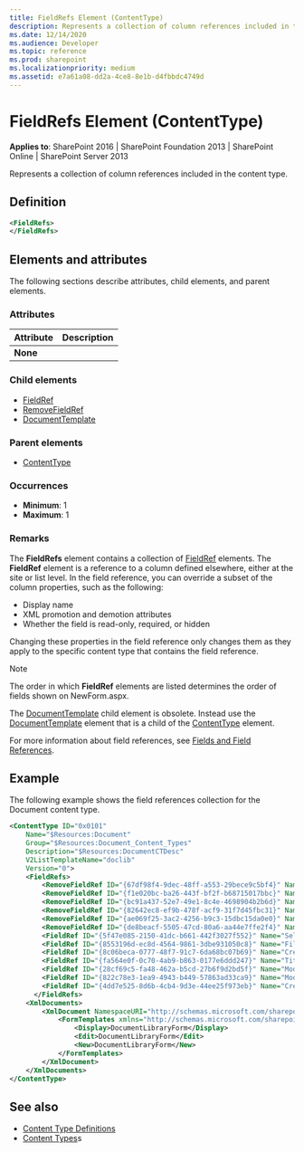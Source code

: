 ```yaml
---
title: FieldRefs Element (ContentType)
description: Represents a collection of column references included in the content type.
ms.date: 12/14/2020
ms.audience: Developer
ms.topic: reference
ms.prod: sharepoint
ms.localizationpriority: medium
ms.assetid: e7a61a08-dd2a-4ce8-8e1b-d4fbbdc4749d
---
```


# FieldRefs Element (ContentType)

**Applies to**: SharePoint 2016 | SharePoint Foundation 2013 | SharePoint Online | SharePoint Server 2013

Represents a collection of column references included in the content type.

## Definition

```XML
<FieldRefs>
</FieldRefs>
```

## Elements and attributes

The following sections describe attributes, child elements, and parent elements.

### Attributes

| Attribute | Description |
| --------- | ----------- |
| **None**  |             |

### Child elements

- [FieldRef](fieldref-element-contenttype.md)
- [RemoveFieldRef](removefieldref-element-contenttype.md)
- [DocumentTemplate](<https://msdn.microsoft.com/library/a4ae965b-6ac7-41f6-9a11-47f3d2b06cd0(Office.15).aspx>)

### Parent elements

- [ContentType](contenttype-element-contenttype.md)

### Occurrences

- **Minimum**: 1
- **Maximum**: 1

### Remarks

The **FieldRefs** element contains a collection of [FieldRef](fieldref-element-contenttype.md) elements. The **FieldRef** element is a reference to a column defined elsewhere, either at the site or list level. In the field reference, you can override a subset of the column properties, such as the following:

- Display name
- XML promotion and demotion attributes
- Whether the field is read-only, required, or hidden

Changing these properties in the field reference only changes them as they apply to the specific content type that contains the field reference.

> [!NOTE]
> The order in which **FieldRef** elements are listed determines the order of fields shown on NewForm.aspx.

The [DocumentTemplate](<https://msdn.microsoft.com/library/a4ae965b-6ac7-41f6-9a11-47f3d2b06cd0(Office.15).aspx>) child element is obsolete. Instead use the [DocumentTemplate](documenttemplate-element-contenttype.md) element that is a child of the [ContentType](contenttype-element-contenttype.md) element.

For more information about field references, see [Fields and Field References](<https://msdn.microsoft.com/library/6b536c1a-719c-4203-8006-c162de199bfc(Office.15).aspx>).

## Example

The following example shows the field references collection for the Document content type.

```XML
<ContentType ID="0x0101"
    Name="$Resources:Document"
    Group="$Resources:Document_Content_Types"
    Description="$Resources:DocumentCTDesc"
    V2ListTemplateName="doclib"
    Version="0">
    <FieldRefs>
        <RemoveFieldRef ID="{67df98f4-9dec-48ff-a553-29bece9c5bf4}" Name="Attachments" /> <!-- Attachments -->
        <RemoveFieldRef ID="{f1e020bc-ba26-443f-bf2f-b68715017bbc}" Name="WorkflowVersion" /> <!-- WorkflowVersion -->
        <RemoveFieldRef ID="{bc91a437-52e7-49e1-8c4e-4698904b2b6d}" Name="LinkTitleNoMenu" /> <!-- LinkTitleNoMenu -->
        <RemoveFieldRef ID="{82642ec8-ef9b-478f-acf9-31f7d45fbc31}" Name="LinkTitle" /> <!-- LinkTitle -->
        <RemoveFieldRef ID="{ae069f25-3ac2-4256-b9c3-15dbc15da0e0}" Name="GUID" /> <!-- GUID -->
        <RemoveFieldRef ID="{de8beacf-5505-47cd-80a6-aa44e7ffe2f4}" Name="WorkflowInstanceID" /> <!-- WorkflowInstanceID -->
        <FieldRef ID="{5f47e085-2150-41dc-b661-442f3027f552}" Name="SelectFilename" /> <!-- SelectFilename -->
        <FieldRef ID="{8553196d-ec8d-4564-9861-3dbe931050c8}" Name="FileLeafRef" Required="TRUE"/> <!-- FileLeafRef -->
        <FieldRef ID="{8c06beca-0777-48f7-91c7-6da68bc07b69}" Name="Created" Hidden="TRUE" /> <!-- Created -->
        <FieldRef ID="{fa564e0f-0c70-4ab9-b863-0177e6ddd247}" Name="Title" Required="FALSE" ShowInNewForm="FALSE" ShowInEditForm="TRUE"/> <!-- Title -->
        <FieldRef ID="{28cf69c5-fa48-462a-b5cd-27b6f9d2bd5f}" Name="Modified"  Hidden="TRUE" /> <!-- Modified -->
        <FieldRef ID="{822c78e3-1ea9-4943-b449-57863ad33ca9}" Name="Modified_x0020_By" Hidden="FALSE"/> <!-- Modified_x0020_By -->
        <FieldRef ID="{4dd7e525-8d6b-4cb4-9d3e-44ee25f973eb}" Name="Created_x0020_By" Hidden="FALSE" /> <!-- Created_x0020_By -->
      </FieldRefs>
    <XmlDocuments>
        <XmlDocument NamespaceURI="http://schemas.microsoft.com/sharepoint/v3/contenttype/forms">
            <FormTemplates xmlns="http://schemas.microsoft.com/sharepoint/v3/contenttype/forms">
                <Display>DocumentLibraryForm</Display>
                <Edit>DocumentLibraryForm</Edit>
                <New>DocumentLibraryForm</New>
            </FormTemplates>
        </XmlDocument>
    </XmlDocuments>
</ContentType>
```

## See also

- [Content Type Definitions](content-type-definitions.md)
- [Content Types](<https://msdn.microsoft.com/library/f5e56c7c-f699-466c-a7ad-3d91a7d219a1(Office.15).aspx>)s
